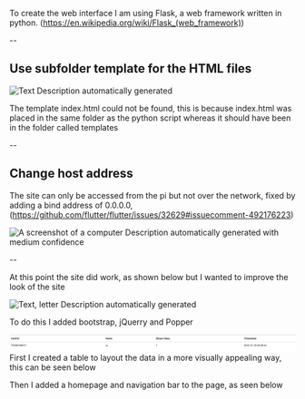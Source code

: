 To create the web interface I am using Flask, a web framework written in
python. (<https://en.wikipedia.org/wiki/Flask_(web_framework)>)

\--

## Use subfolder template for the HTML files

![Text Description automatically
generated](./imgs/iteration4/media/image1.png)

The template index.html could not be found, this is because index.html
was placed in the same folder as the python script whereas it should
have been in the folder called templates

\--

## Change host address

The site can only be accessed from the pi but not over the network,
fixed by adding a bind address of 0.0.0.0,
(<https://github.com/flutter/flutter/issues/32629#issuecomment-492176223>)

![A screenshot of a computer Description automatically generated with
medium
confidence](./imgs/iteration4/media/image2.png)

\--

At this point the site did work, as shown below but I wanted to improve
the look of the site

![Text, letter Description automatically
generated](./imgs/iteration4/media/image3.png)

To do this I added bootstrap, jQuerry and Popper

![](./imgs/iteration4/media/image4.png)
First I created a table to layout the data
in a more visually appealing way, this can be seen below

Then I added a homepage and navigation bar to the page, as seen below
